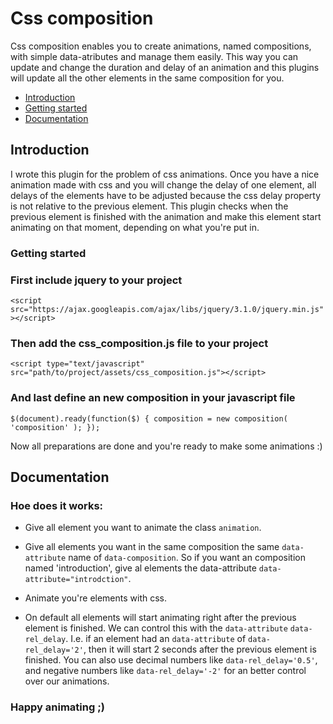 # Css composition


Css composition enables you to create animations, named compositions, with simple data-atributes and manage them easily. This way you can update and change the duration and delay of an animation and this plugins will update all the other elements in the same composition for you.

- [Introduction](#Introduction)
- [Getting started](#getting-started)
- [Documentation](#documentation)


## Introduction

I wrote this plugin for the problem of css animations. Once you have a nice animation made with css and you will change the delay of one element, all delays of the elements have to be adjusted because the css delay property is not relative to the previous element. This plugin checks when the previous element is finished with the animation and make this element start animating on that moment, depending on what you're put in.

### Getting started

### First include jquery to your project
`<script src="https://ajax.googleapis.com/ajax/libs/jquery/3.1.0/jquery.min.js"></script>`

### Then add the css_composition.js file to your project
`<script type="text/javascript" src="path/to/project/assets/css_composition.js"></script>`

### And last define an new composition in your javascript file
`$(document).ready(function($) {
	composition = new composition( 'composition' );
});`


Now all preparations are done and you're ready to make some animations :)

## Documentation

### Hoe does it works:
- Give all element you want to animate the class `animation`.

- Give all elements you want in the same composition the same `data-attribute` name of `data-composition`. So if you want an composition named 'introduction', give al elements the data-attribute `data-attribute="introdction"`.

- Animate you're elements with css.

- On default all elements will start animating right after the previous element is finished. We can control this with the `data-attribute` `data-rel_delay`. I.e. if an element had an `data-attribute` of `data-rel_delay='2'`, then it will start 2 seconds after the previous element is finished. You can also use decimal numbers like `data-rel_delay='0.5'`, and negative numbers like `data-rel_delay='-2'` for an better control over our animations.

### Happy animating ;)